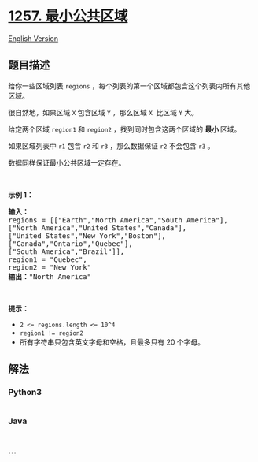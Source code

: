 # [1257. 最小公共区域](https://leetcode-cn.com/problems/smallest-common-region)

[English Version](/solution/1200-1299/1257.Smallest%20Common%20Region/README_EN.md)

## 题目描述

<!-- 这里写题目描述 -->
<p>给你一些区域列表 <code>regions</code> ，每个列表的第一个区域都包含这个列表内所有其他区域。</p>

<p>很自然地，如果区域 <code>X</code> 包含区域 <code>Y</code> ，那么区域 <code>X</code>  比区域 <code>Y</code> 大。</p>

<p>给定两个区域 <code>region1</code> 和 <code>region2</code> ，找到同时包含这两个区域的 <strong>最小 </strong>区域。</p>

<p>如果区域列表中 <code>r1</code> 包含 <code>r2</code> 和 <code>r3</code> ，那么数据保证 <code>r2</code> 不会包含 <code>r3</code> 。</p>

<p>数据同样保证最小公共区域一定存在。</p>

<p> </p>

<p><strong>示例 1：</strong></p>

<pre>
<strong>输入：
</strong>regions = [["Earth","North America","South America"],
["North America","United States","Canada"],
["United States","New York","Boston"],
["Canada","Ontario","Quebec"],
["South America","Brazil"]],
region1 = "Quebec",
region2 = "New York"
<strong>输出：</strong>"North America"
</pre>

<p> </p>

<p><strong>提示：</strong></p>

<ul>
	<li><code>2 <= regions.length <= 10^4</code></li>
	<li><code>region1 != region2</code></li>
	<li>所有字符串只包含英文字母和空格，且最多只有 20 个字母。</li>
</ul>

## 解法

<!-- 这里可写通用的实现逻辑 -->

<!-- tabs:start -->

### **Python3**

<!-- 这里可写当前语言的特殊实现逻辑 -->

```python

```

### **Java**

<!-- 这里可写当前语言的特殊实现逻辑 -->

```java

```

### **...**

```

```

<!-- tabs:end -->
